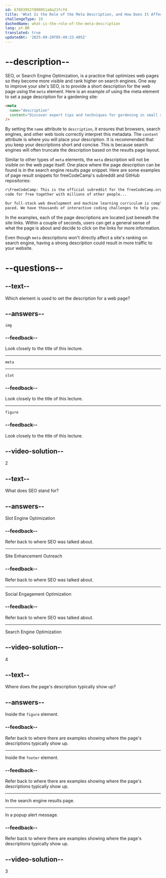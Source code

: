 ```yaml
---
id: 67083952f800051a8a21fcfd
title: 'What Is the Role of the Meta Description, and How Does It Affect SEO?'
challengeType: 19
dashedName: what-is-the-role-of-the-meta-description
lang: pt-BR
translated: true
updatedAt: '2025-09-29T05:49:23.405Z'
---
```


# --description--

SEO, or Search Engine Optimization, is a practice that optimizes web pages so they become more visible and rank higher on search engines. One way to improve your site's SEO, is to provide a short description for the web page using the `meta` element. Here is an example of using the meta element to set a page description for a gardening site:

```html
<meta
  name="description"
  content="Discover expert tips and techniques for gardening in small spaces, choosing the right plants, and maintaining a thriving garden."
/>
```

By setting the `name` attribute to `description`, it ensures that browsers, search engines, and other web tools correctly interpret this metadata. The `content` attribute is where you will place your description. It is recommended that you keep your descriptions short and concise. This is because search engines will often truncate the description based on the results page layout.

Similar to other types of `meta` elements, the `meta` description will not be visible on the web page itself. One place where the page description can be found is in the search engine results page snippet. Here are some examples of page result snippets for freeCodeCamp's subreddit and GitHub repositories:

```sh
r\FreeCodeCamp: This is the official subreddit for the freeCodeCamp.org community. Learn to
code for free together with millions of other people...
```

```sh
Our full-stack web development and machine learning curriculum is completely free and self-
paced. We have thousands of interactive coding challenges to help you...
```

In the examples, each of the page descriptions are located just beneath the site links. Within a couple of seconds, users can get a general sense of what the page is about and decide to click on the links for more information.

Even though `meta` descriptions won't directly affect a site's ranking on search engine, having a strong description could result in more traffic to your website.

# --questions--

## --text--

Which element is used to set the description for a web page?

## --answers--

`img`

### --feedback--

Look closely to the title of this lecture.

---

`meta`

---

`slot`

### --feedback--

Look closely to the title of this lecture.

---

`figure`

### --feedback--

Look closely to the title of this lecture.

## --video-solution--

2

## --text--

What does SEO stand for?

## --answers--

Slot Engine Optimization

### --feedback--

Refer back to where SEO was talked about.

---

Site Enhancement Outreach

### --feedback--

Refer back to where SEO was talked about.

---

Social Engagement Optimization

### --feedback--

Refer back to where SEO was talked about.

---

Search Engine Optimization

## --video-solution--

4

## --text--

Where does the page's description typically show up?

## --answers--

Inside the `figure` element.

### --feedback--

Refer back to where there are examples showing where the page's descriptions typically show up.

---

Inside the `footer` element.

### --feedback--

Refer back to where there are examples showing where the page's descriptions typically show up.

---

In the search engine results page.

---

In a popup alert message.

### --feedback--

Refer back to where there are examples showing where the page's descriptions typically show up.

## --video-solution--

3
